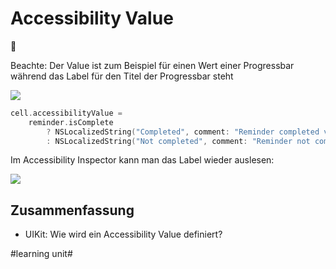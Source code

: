 # Accessibility Value
🦮 

Beachte: Der Value ist zum Beispiel für einen Wert einer Progressbar während das Label für den Titel der Progressbar steht

![][image-1]

```swift
cell.accessibilityValue =
	reminder.isComplete
		? NSLocalizedString("Completed", comment: "Reminder completed value")
		: NSLocalizedString("Not completed", comment: "Reminder not completed value")
```

Im Accessibility Inspector kann man das Label wieder auslesen:

![][image-2]

## Zusammenfassung
- UIKit: Wie wird ein Accessibility Value definiert?

[image-1]:	https://docs-assets.developer.apple.com/published/ab0d7c596b1efc6bbe38fcfaa815b836/UIK095_004@2x.png
[image-2]:	assets/Bildschirm%C2%ADfoto%202023-04-24%20um%2008.42.51.png

#learning unit#